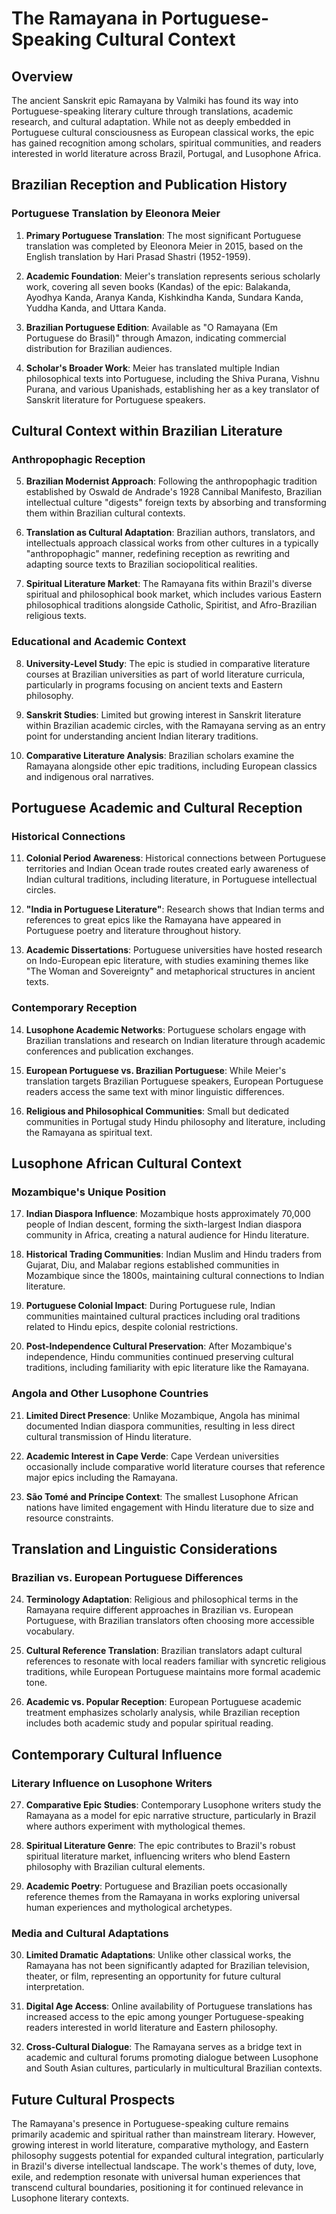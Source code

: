 # The Ramayana in Portuguese-Speaking Cultural Context

## Overview

The ancient Sanskrit epic Ramayana by Valmiki has found its way into Portuguese-speaking literary culture through translations, academic research, and cultural adaptation. While not as deeply embedded in Portuguese cultural consciousness as European classical works, the epic has gained recognition among scholars, spiritual communities, and readers interested in world literature across Brazil, Portugal, and Lusophone Africa.

## Brazilian Reception and Publication History

### Portuguese Translation by Eleonora Meier

1. **Primary Portuguese Translation**: The most significant Portuguese translation was completed by Eleonora Meier in 2015, based on the English translation by Hari Prasad Shastri (1952-1959).

2. **Academic Foundation**: Meier's translation represents serious scholarly work, covering all seven books (Kandas) of the epic: Balakanda, Ayodhya Kanda, Aranya Kanda, Kishkindha Kanda, Sundara Kanda, Yuddha Kanda, and Uttara Kanda.

3. **Brazilian Portuguese Edition**: Available as "O Ramayana (Em Portuguese do Brasil)" through Amazon, indicating commercial distribution for Brazilian audiences.

4. **Scholar's Broader Work**: Meier has translated multiple Indian philosophical texts into Portuguese, including the Shiva Purana, Vishnu Purana, and various Upanishads, establishing her as a key translator of Sanskrit literature for Portuguese speakers.

## Cultural Context within Brazilian Literature

### Anthropophagic Reception

5. **Brazilian Modernist Approach**: Following the anthropophagic tradition established by Oswald de Andrade's 1928 Cannibal Manifesto, Brazilian intellectual culture "digests" foreign texts by absorbing and transforming them within Brazilian cultural contexts.

6. **Translation as Cultural Adaptation**: Brazilian authors, translators, and intellectuals approach classical works from other cultures in a typically "anthropophagic" manner, redefining reception as rewriting and adapting source texts to Brazilian sociopolitical realities.

7. **Spiritual Literature Market**: The Ramayana fits within Brazil's diverse spiritual and philosophical book market, which includes various Eastern philosophical traditions alongside Catholic, Spiritist, and Afro-Brazilian religious texts.

### Educational and Academic Context

8. **University-Level Study**: The epic is studied in comparative literature courses at Brazilian universities as part of world literature curricula, particularly in programs focusing on ancient texts and Eastern philosophy.

9. **Sanskrit Studies**: Limited but growing interest in Sanskrit literature within Brazilian academic circles, with the Ramayana serving as an entry point for understanding ancient Indian literary traditions.

10. **Comparative Literature Analysis**: Brazilian scholars examine the Ramayana alongside other epic traditions, including European classics and indigenous oral narratives.

## Portuguese Academic and Cultural Reception

### Historical Connections

11. **Colonial Period Awareness**: Historical connections between Portuguese territories and Indian Ocean trade routes created early awareness of Indian cultural traditions, including literature, in Portuguese intellectual circles.

12. **"India in Portuguese Literature"**: Research shows that Indian terms and references to great epics like the Ramayana have appeared in Portuguese poetry and literature throughout history.

13. **Academic Dissertations**: Portuguese universities have hosted research on Indo-European epic literature, with studies examining themes like "The Woman and Sovereignty" and metaphorical structures in ancient texts.

### Contemporary Reception

14. **Lusophone Academic Networks**: Portuguese scholars engage with Brazilian translations and research on Indian literature through academic conferences and publication exchanges.

15. **European Portuguese vs. Brazilian Portuguese**: While Meier's translation targets Brazilian Portuguese speakers, European Portuguese readers access the same text with minor linguistic differences.

16. **Religious and Philosophical Communities**: Small but dedicated communities in Portugal study Hindu philosophy and literature, including the Ramayana as spiritual text.

## Lusophone African Cultural Context

### Mozambique's Unique Position

17. **Indian Diaspora Influence**: Mozambique hosts approximately 70,000 people of Indian descent, forming the sixth-largest Indian diaspora community in Africa, creating a natural audience for Hindu literature.

18. **Historical Trading Communities**: Indian Muslim and Hindu traders from Gujarat, Diu, and Malabar regions established communities in Mozambique since the 1800s, maintaining cultural connections to Indian literature.

19. **Portuguese Colonial Impact**: During Portuguese rule, Indian communities maintained cultural practices including oral traditions related to Hindu epics, despite colonial restrictions.

20. **Post-Independence Cultural Preservation**: After Mozambique's independence, Hindu communities continued preserving cultural traditions, including familiarity with epic literature like the Ramayana.

### Angola and Other Lusophone Countries

21. **Limited Direct Presence**: Unlike Mozambique, Angola has minimal documented Indian diaspora communities, resulting in less direct cultural transmission of Hindu literature.

22. **Academic Interest in Cape Verde**: Cape Verdean universities occasionally include comparative world literature courses that reference major epics including the Ramayana.

23. **São Tomé and Príncipe Context**: The smallest Lusophone African nations have limited engagement with Hindu literature due to size and resource constraints.

## Translation and Linguistic Considerations

### Brazilian vs. European Portuguese Differences

24. **Terminology Adaptation**: Religious and philosophical terms in the Ramayana require different approaches in Brazilian vs. European Portuguese, with Brazilian translators often choosing more accessible vocabulary.

25. **Cultural Reference Translation**: Brazilian translators adapt cultural references to resonate with local readers familiar with syncretic religious traditions, while European Portuguese maintains more formal academic tone.

26. **Academic vs. Popular Reception**: European Portuguese academic treatment emphasizes scholarly analysis, while Brazilian reception includes both academic study and popular spiritual reading.

## Contemporary Cultural Influence

### Literary Influence on Lusophone Writers

27. **Comparative Epic Studies**: Contemporary Lusophone writers study the Ramayana as a model for epic narrative structure, particularly in Brazil where authors experiment with mythological themes.

28. **Spiritual Literature Genre**: The epic contributes to Brazil's robust spiritual literature market, influencing writers who blend Eastern philosophy with Brazilian cultural elements.

29. **Academic Poetry**: Portuguese and Brazilian poets occasionally reference themes from the Ramayana in works exploring universal human experiences and mythological archetypes.

### Media and Cultural Adaptations

30. **Limited Dramatic Adaptations**: Unlike other classical works, the Ramayana has not been significantly adapted for Brazilian television, theater, or film, representing an opportunity for future cultural interpretation.

31. **Digital Age Access**: Online availability of Portuguese translations has increased access to the epic among younger Portuguese-speaking readers interested in world literature and Eastern philosophy.

32. **Cross-Cultural Dialogue**: The Ramayana serves as a bridge text in academic and cultural forums promoting dialogue between Lusophone and South Asian cultures, particularly in multicultural Brazilian contexts.

## Future Cultural Prospects

The Ramayana's presence in Portuguese-speaking culture remains primarily academic and spiritual rather than mainstream literary. However, growing interest in world literature, comparative mythology, and Eastern philosophy suggests potential for expanded cultural integration, particularly in Brazil's diverse intellectual landscape. The work's themes of duty, love, exile, and redemption resonate with universal human experiences that transcend cultural boundaries, positioning it for continued relevance in Lusophone literary contexts.